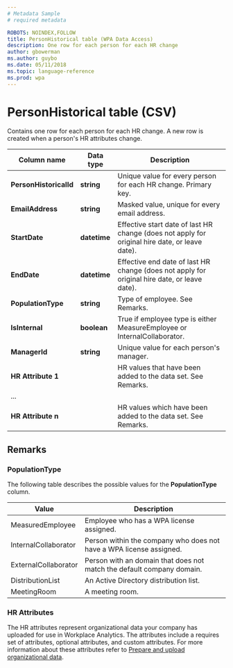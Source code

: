 ```yaml
---
# Metadata Sample
# required metadata

ROBOTS: NOINDEX,FOLLOW
title: PersonHistorical table (WPA Data Access)
description: One row for each person for each HR change
author: gbowerman
ms.author: guybo
ms.date: 05/11/2018
ms.topic: language-reference
ms.prod: wpa
---
```


# PersonHistorical table (CSV)


  Contains one row for each person for each HR change. A new row is created when a person's HR attributes change.
  
|Column name|Data type|Description|
|-----------------|---------------|-----------------|
|**PersonHistoricalId**|**string**|Unique value for every person for each HR change. Primary key.|
|**EmailAddress**|**string**|Masked value, unique for every email address.|  
|**StartDate**|**datetime**|Effective start date of last HR change (does not apply for original hire date, or leave date).|
|**EndDate**|**datetime**|Effective end date of last HR change (does not apply for original hire date, or leave date).|
|**PopulationType**|**string**|Type of employee. See Remarks.|
|**IsInternal**|**boolean**|True if employee type is either MeasureEmployee or InternalCollaborator.|
|**ManagerId**|**string**|Unique value for each person's manager.|
|**HR Attribute 1**||HR values that have been added to the data set. See Remarks.|
|   ...   |||
|**HR Attribute n**||HR values which have been added to the data set. See Remarks.|

## Remarks

### PopulationType
The following table describes the possible values for the **PopulationType** column. 

|Value|Description|
|------|------|
|MeasuredEmployee|Employee who has a WPA license assigned.|
|InternalCollaborator |Person within the company who does not have a WPA license assigned.|
|ExternalCollaborator |Person with an domain that does not match the default company domain.|
|DistributionList |An Active Directory distribution list.|
|MeetingRoom |A meeting room.|

### HR Attributes
The HR attributes represent organizational data your company has uploaded for use in Workplace Analytics. The attributes include a requires set of attributes, optional attributes, and custom attributes. For more information about these attributes refer to [Prepare and upload organizational data](https://docs.microsoft.com/workplace-analytics/setup/prepare-and-upload-organizational-data#step-three--export-data).

